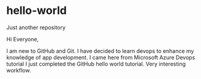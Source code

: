 # hello-world
Just another repository

Hi Everyone,

I am new to GitHub and Git. I have decided to learn devops to enhance my knowledge of app development. I came here from Microsoft Azure Devops tutorial
I just completed the GitHub hello world tutorial. Very interesting workflow.
